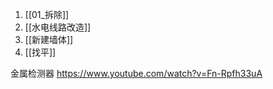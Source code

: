 
1. [[01_拆除]]
2. [[水电线路改造]]
3. [[新建墙体]]
4. [[找平]]

金属检测器
https://www.youtube.com/watch?v=Fn-Rpfh33uA
